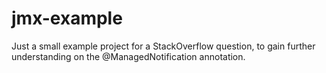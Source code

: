 jmx-example
===================

Just a small example project for a StackOverflow question, to gain further understanding on the @ManagedNotification annotation.